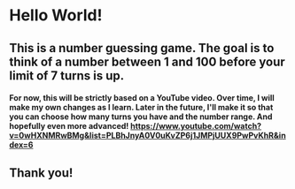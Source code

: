 # Hello World!

## This is a number guessing game. The goal is to think of a number between 1 and 100 before your limit of 7 turns is up.

#### For now, this will be strictly based on a YouTube video. Over time, I will make my own changes as I learn.  Later in the future, I'll make it so that you can choose how many turns you have and the number range. And hopefully even more advanced!                                     https://www.youtube.com/watch?v=0wHXNMRwBMg&list=PLBhJnyA0V0uKvZP6j1JMPjUUX9PwPvKhR&index=6

## Thank you! 